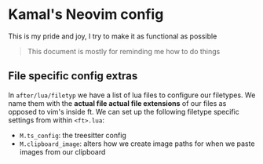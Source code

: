 # Kamal's Neovim config

This is my pride and joy, I try to make it as functional as
possible

> This document is mostly for reminding me how to do things

## File specific config extras

In `after/lua/filetyp` we have a list of lua files to configure our filetypes.
We name them with the **actual file actual file extensions** of our files as
opposed to vim's inside ft. We can set up the following filetype specific
settings from within `<ft>.lua`:

- `M.ts_config`: the treesitter config
- `M.clipboard_image`: alters how we create image paths for when we paste images
  from our clipboard
